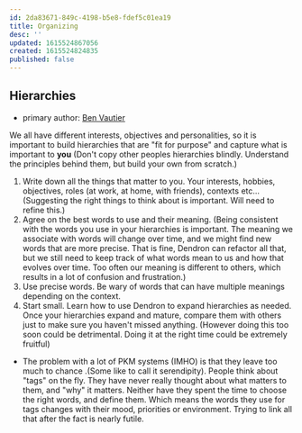 ```yaml
---
id: 2da83671-849c-4198-b5e8-fdef5c01ea19
title: Organizing
desc: ''
updated: 1615524867056
created: 1615524824835
published: false
---
```


## Hierarchies
- primary author: [Ben Vautier](https://github.com/Orcomp) 

We all have different interests, objectives and personalities, so it is important to build hierarchies that are "fit for purpose" and capture what is important to **you** (Don't copy other peoples hierarchies blindly. Understand the principles behind them, but build your own from scratch.)

1. Write down all the things that matter to you. Your interests, hobbies, objectives, roles (at work, at home, with friends), contexts etc... (Suggesting the right things to think about is important. Will need to refine this.)
2. Agree on the best words to use and their meaning. (Being consistent with the words you use in your hierarchies is important. The meaning we associate with words will change over time, and we might find new words that are more precise. That is fine, Dendron can refactor all that, but we still need to keep track of what words mean to us and how that evolves over time. Too often our meaning is different to others, which results in a lot of confusion and frustration.)
3. Use precise words. Be wary of words that can have multiple meanings depending on the context.
4. Start small. Learn how to use Dendron to expand hierarchies as needed. Once your hierarchies expand and mature, compare them with others just to make sure you haven't missed anything. (However doing this too soon could be detrimental. Doing it at the right time could be extremely fruitful)
  
- The problem with a lot of PKM systems (IMHO) is that they leave too much to chance .(Some like to call it serendipity). People think about "tags" on the fly. They have never really thought about what matters to them, and "why" it matters. Neither have they spent the time to choose the right words, and define them. Which means the words they use for tags changes with their mood, priorities or environment. Trying to link all that after the fact is nearly futile.

